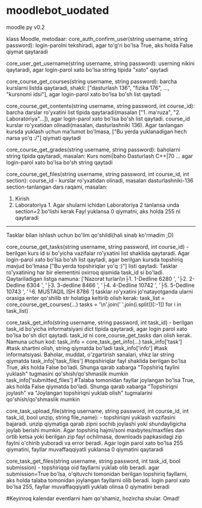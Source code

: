# moodlebot_uodated
﻿moodle.py v0.2

klass Moodle, metodaar:
core_auth_confirm_user(string username, string password): login-parolni tekshiradi, agar to'g'ri bo'lsa True, aks holda False qiymat qaytaradi

core_user_get_username(string username, string password): userning nikini qaytaradi, agar login-parol xato bo'lsa string tipida "xato" qaytadi

core_course_get_courses(string username, string password): barcha kurslarni listda qaytaradi, shakli: ["dasturlash 136", "fizika 176", ..., "kursnomi idsi"], agar login-parol xato bo'lsa bo'sh list qaytadi

core_course_get_contents(string username, string password, int course_id): barcha darslar ro'yxatini list tipida qaytaradi(masalan ["1. ma'ruza", "2. Laboratoriya"...]), agar login-parol xato bo'lsa bo'sh list qaytadi. course_id kurslar ro'yxatidan olinadi(masalan, dasturlashniki 136). Agar tanlangan kursda yuklash uchun ma'lumot bo'lmasa, ["Bu yerda yuklanadigan hech narsa yo'q :/"] qiymati qaytadi

core_course_get_grades(string username, string password): baholarni string tipida qaytaradi, masalan:
Kurs nomi|baho
Dasturlash C++|70
...
agar login-parol xato bo'lsa bo'sh string qaytadi

core_course_get_files(string username, string password, int course_id, int section):
course_id - kurslar ro'yxatidan olinadi, masalan dasturlashniki-136
section-tanlangan dars raqami, masalan:
1. Kirish
2. Laboratoriya 1.
Agar shularni ichidan Laboratoriya 2 tanlansa unda section=2 bo'lishi kerak
Fayl yuklansa 0 qiymatni, aks holda 255 ni qaytaradi

-----------------------------------------------
Tasklar bilan ishlash uchun bo'lim qo'shildi(hali sinab ko'rmadim ;D)

core_course_get_tasks(string username, string password, int course_id) - berilgan kurs id si bo'yicha vazifalar ro'yxatini list shaklida qaytaradi. Agar login-parol xato bo'lsa bo'sh list qaytadi, agar berilgan kursda topshiriq mavjud bo'lmasa ["Bu yerda topshiriqlar yo'q :)"] listi qaytadi. Tasklar ro'yxatining har bir elementini oxirroq qismida task_id si bo'ladi. Qaytariladigan listga namuna:
['Nazorat turlari\n├1. 1-Dedline 6280 ', '├2. 2-Dedline 6304 ', '├3. 3-dedline 8466 ', '├4. 4-Dedline 10742 ', '├5. 5-Dedline 10743 ', '└6. MUSTAQIL ISH 8786 ']
tasklar ro'yxatini jo'natayotganda ularni orasiga enter qo'shilib str holatiga keltirib olish kerak:
task_list = core_course_get_courses(...)
tasks = '\n'.join(' '.join(i.split()[:-1]) for i in task_list)


core_task_get_info(string username, string password, int task_id) - berilgan task_id bo'yicha informatsiyani dict tipida qaytaradi, agar login parol xato bo'lsa bo'sh dict qaytadi. task_id ni core_course_get_tasks dan olish kerak. Namuna uchun kod:
task_info = core_task_get_info(...)
task_info['task'] #task shartini olish, string qiymatda bo'ladi
task_info['info'] #task informatsiyasi. Baholar, muddat, o'zgartirish sanalari, vhkz lar string qiymatda
task_info['task_files'] #topshiriqlar fayl shaklida berilgan bo'lsa True, aks holda False bo'ladi. Shunga qarab xabarga "Topshiriq faylini yuklash" tugmasini qo'shish/qo'shmaslik mumkin
task_info['submitted_files'] #Talaba tomonidan fayllar joylangan bo'lsa True, aks holda False qiymatda bo'ladi. Shunga qarab xabarga "Topshiriqni joylash" va "Joylangan topshiriqni yuklab olish" tugmalarini qo'shish/qo'shmaslik mumkin

core_task_upload_file(string username, string password, int course_id, int task_id, bool unzip, string file_name): - topshiriqni yuklash vazifasini bajaradi. unzip qiymatiga qarab zipni sochib joylashi yoki shundayligicha joylab berishi mumkin. Agar topshiriq hajmi/soni maxbytes/maxfiles dan ortib ketsa yoki berilgan zip fayl ochilmasa, downloads papkasidagi zip faylni o'chirib yuboradi va error beradi. Agar login parol xato bo'lsa 255 qiymatini, fayllar muvaffaqqiyatli yuklansa 0 qiymatini qaytaradi

core_task_get_files(string username, string password, int task_id, bool submission) - topshiriqqa oid fayllarni yuklab olib beradi. agar submission=True bo'lsa, o'qituvchi tomonidan berilgan topshiriq fayllarni, aks holda talaba tomonidan joylangan fayllarni olib beradi. login parol xato bo'lsa 255, fayllar muvaffaqqiyatli yuklab olinsa 0 qiymatini beradi


#Keyinroq kalendar eventlarni ham qo'shamiz, hozircha shular. Omad!
